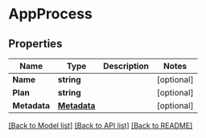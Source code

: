 # AppProcess

## Properties
Name | Type | Description | Notes
------------ | ------------- | ------------- | -------------
**Name** | **string** |  | [optional] 
**Plan** | **string** |  | [optional] 
**Metadata** | [**Metadata**](Metadata.md) |  | [optional] 

[[Back to Model list]](../README.md#documentation-for-models) [[Back to API list]](../README.md#documentation-for-api-endpoints) [[Back to README]](../README.md)


